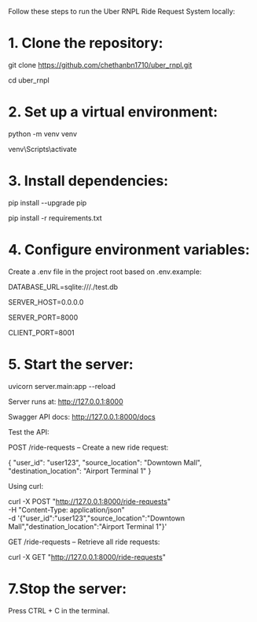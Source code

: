 Follow these steps to run the Uber RNPL Ride Request System locally:

# 1. Clone the repository:

git clone https://github.com/chethanbn1710/uber_rnpl.git

cd uber_rnpl


# 2. Set up a virtual environment:

python -m venv venv  

venv\Scripts\activate       

# 3. Install dependencies:

pip install --upgrade pip

pip install -r requirements.txt


# 4. Configure environment variables:

Create a .env file in the project root based on .env.example:

DATABASE_URL=sqlite:///./test.db

SERVER_HOST=0.0.0.0

SERVER_PORT=8000

CLIENT_PORT=8001


# 5. Start the server:

uvicorn server.main:app --reload


Server runs at: http://127.0.0.1:8000

Swagger API docs: http://127.0.0.1:8000/docs

Test the API:

POST /ride-requests – Create a new ride request:

{
  "user_id": "user123",
  "source_location": "Downtown Mall",
  "destination_location": "Airport Terminal 1"
}


Using curl:

curl -X POST "http://127.0.0.1:8000/ride-requests" \
-H "Content-Type: application/json" \
-d '{"user_id":"user123","source_location":"Downtown Mall","destination_location":"Airport Terminal 1"}'


GET /ride-requests – Retrieve all ride requests:

curl -X GET "http://127.0.0.1:8000/ride-requests"


# 7.Stop the server:

Press CTRL + C in the terminal.

